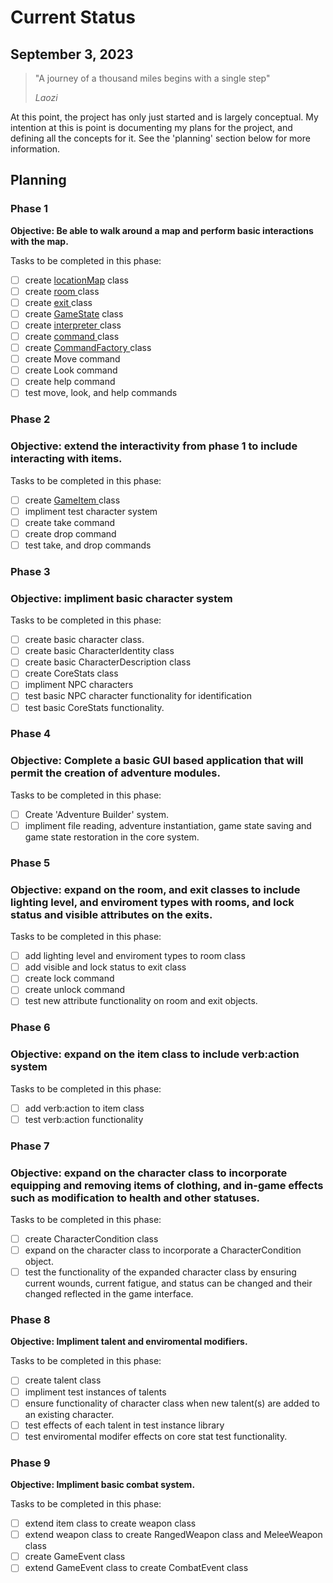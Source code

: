 # Current Status

## September 3, 2023

> "A journey of a thousand miles begins with a single step"
>
> *Laozi*

At this point, the project has only just started and is largely conceptual. My intention at this is point is documenting my plans for the project, and defining all the concepts for it. See the 'planning' section below for more information.

## Planning

### Phase 1

**Objective: Be able to walk around a map and perform basic interactions with the map.**

Tasks to be completed in this phase:

* [ ] create [locationMap](https://github.com/TorroesPrime/RoomOneOhOne/blob/main/general_concepts.md#locationmaphttps://) class
* [ ] create [room ](https://github.com/TorroesPrime/RoomOneOhOne/blob/main/general_concepts.md#room)class
* [ ] create [exit ](https://github.com/TorroesPrime/RoomOneOhOne/blob/main/general_concepts.md#exit)class
* [ ] create [GameState](https://github.com/TorroesPrime/RoomOneOhOne/blob/main/general_concepts.md#GameState) class
* [ ] create [interpreter ](https://github.com/TorroesPrime/RoomOneOhOne/blob/main/general_concepts.md#interpreter)class
* [ ] create [command ](https://github.com/TorroesPrime/RoomOneOhOne/blob/main/general_concepts.md#command)class
* [ ] create [CommandFactory ](https://github.com/TorroesPrime/RoomOneOhOne/blob/main/general_concepts.md#CommandFactory)class
* [ ] create Move command
* [ ] create Look command
* [ ] create help command
* [ ] test move, look, and help commands

### Phase 2

### Objective: extend the interactivity from phase 1 to include interacting with items.

Tasks to be completed in this phase:

* [ ] create [GameItem ](https://github.com/TorroesPrime/RoomOneOhOne/blob/main/general_concepts.md#GameItem)class
* [ ] impliment test character system
* [ ] create take command
* [ ] create drop command
* [ ] test take, and drop commands

### Phase 3

### Objective: impliment basic character system

Tasks to be completed in this phase:

* [ ] create basic character class.
* [ ] create basic CharacterIdentity class
* [ ] create basic CharacterDescription class
* [ ] create CoreStats class
* [ ] impliment NPC characters
* [ ] test basic NPC character functionality for identification
* [ ] test basic CoreStats functionality.

### Phase 4

### Objective: Complete a basic GUI based application that will permit the creation of adventure modules.

Tasks to be completed in this phase:

* [ ] Create 'Adventure Builder' system.
* [ ] impliment file reading, adventure instantiation, game state saving and game state restoration in the core system.

### Phase 5

### Objective: expand on the room, and exit classes to include lighting level, and enviroment types with rooms, and lock status and visible attributes on the exits.

Tasks to be completed in this phase:

* [ ] add lighting level and enviroment types to room class
* [ ] add visible and lock status to exit class
* [ ] create lock command
* [ ] create unlock command
* [ ] test new attribute functionality on room and exit objects.

### Phase 6

### Objective: expand on the item class to include verb:action system

Tasks to be completed in this phase:

* [ ] add verb:action to item class
* [ ] test verb:action functionality

### Phase 7

### Objective: expand on the character class to incorporate equipping and removing items of clothing, and in-game effects such as modification to health and other statuses.

Tasks to be completed in this phase:

* [ ] create CharacterCondition class
* [ ] expand on the character class to incorporate a CharacterCondition object.
* [ ] test the functionality of the expanded character class by ensuring current wounds, current fatigue, and status can be changed and their changed reflected in the game interface.

### Phase 8

**Objective: Impliment talent and enviromental modifiers.**

Tasks to be completed in this phase:

* [ ] create talent class
* [ ] impliment test instances of talents
* [ ] ensure functionality of character class when new talent(s) are added to an existing character.
* [ ] test effects of each talent in test instance library
* [ ] test enviromental modifer effects on core stat test functionality.

### Phase 9

**Objective: Impliment basic combat system.**

Tasks to be completed in this phase:

* [ ] extend item class to create weapon class
* [ ] extend weapon class to create RangedWeapon class and MeleeWeapon class
* [ ] create GameEvent class
* [ ] extend GameEvent class to create CombatEvent class
